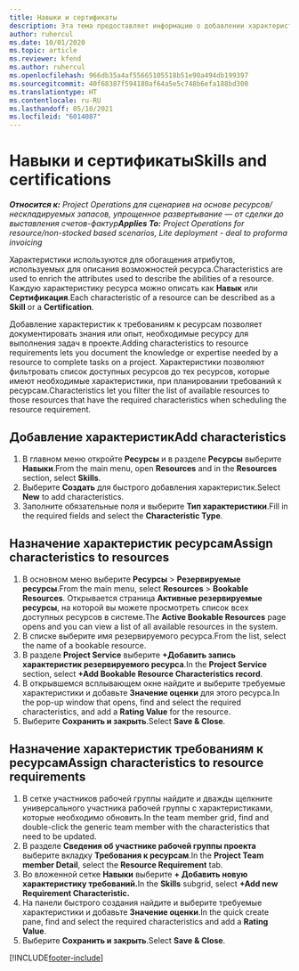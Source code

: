 ```yaml
---
title: Навыки и сертификаты
description: Эта тема предоставляет информацию о добавлении характеристик навыков и сертификации к ресурсам.
author: ruhercul
ms.date: 10/01/2020
ms.topic: article
ms.reviewer: kfend
ms.author: ruhercul
ms.openlocfilehash: 966db35a4af55665105518b51e90a494db199397
ms.sourcegitcommit: 40f68387f594180af64a5e5c748b6efa188bd300
ms.translationtype: HT
ms.contentlocale: ru-RU
ms.lasthandoff: 05/10/2021
ms.locfileid: "6014087"
---
```

# <a name="skills-and-certifications"></a><span data-ttu-id="7d489-103">Навыки и сертификаты</span><span class="sxs-lookup"><span data-stu-id="7d489-103">Skills and certifications</span></span>
<span data-ttu-id="7d489-104">_**Относится к:** Project Operations для сценариев на основе ресурсов/нескладируемых запасов, упрощенное развертывание — от сделки до выставления счетов-фактур_</span><span class="sxs-lookup"><span data-stu-id="7d489-104">_**Applies To:** Project Operations for resource/non-stocked based scenarios, Lite deployment - deal to proforma invoicing_</span></span>

<span data-ttu-id="7d489-105">Характеристики используются для обогащения атрибутов, используемых для описания возможностей ресурса.</span><span class="sxs-lookup"><span data-stu-id="7d489-105">Characteristics are used to enrich the attributes used to describe the abilities of a resource.</span></span> <span data-ttu-id="7d489-106">Каждую характеристику ресурса можно описать как **Навык** или **Сертификация**.</span><span class="sxs-lookup"><span data-stu-id="7d489-106">Each characteristic of a resource can be described as a **Skill** or a **Certification**.</span></span>

<span data-ttu-id="7d489-107">Добавление характеристик к требованиям к ресурсам позволяет документировать знания или опыт, необходимые ресурсу для выполнения задач в проекте.</span><span class="sxs-lookup"><span data-stu-id="7d489-107">Adding characteristics to resource requirements lets you document the knowledge or expertise needed by a resource to complete tasks on a project.</span></span> <span data-ttu-id="7d489-108">Характеристики позволяют фильтровать список доступных ресурсов до тех ресурсов, которые имеют необходимые характеристики, при планировании требований к ресурсам.</span><span class="sxs-lookup"><span data-stu-id="7d489-108">Characteristics let you filter the list of available resources to those resources that have the required characteristics when scheduling the resource requirement.</span></span>

## <a name="add-characteristics"></a><span data-ttu-id="7d489-109">Добавление характеристик</span><span class="sxs-lookup"><span data-stu-id="7d489-109">Add characteristics</span></span>

1. <span data-ttu-id="7d489-110">В главном меню откройте **Ресурсы** и в разделе **Ресурсы** выберите **Навыки**.</span><span class="sxs-lookup"><span data-stu-id="7d489-110">From the main menu, open **Resources** and in the **Resources** section, select **Skills**.</span></span>
2. <span data-ttu-id="7d489-111">Выберите **Создать** для быстрого добавления характеристик.</span><span class="sxs-lookup"><span data-stu-id="7d489-111">Select **New** to add characteristics.</span></span>
3. <span data-ttu-id="7d489-112">Заполните обязательные поля и выберите **Тип характеристики**.</span><span class="sxs-lookup"><span data-stu-id="7d489-112">Fill in the required fields and select the **Characteristic Type**.</span></span>

## <a name="assign-characteristics-to-resources"></a><span data-ttu-id="7d489-113">Назначение характеристик ресурсам</span><span class="sxs-lookup"><span data-stu-id="7d489-113">Assign characteristics to resources</span></span>

1. <span data-ttu-id="7d489-114">В основном меню выберите **Ресурсы** > **Резервируемые ресурсы**.</span><span class="sxs-lookup"><span data-stu-id="7d489-114">From the main menu, select **Resources** > **Bookable Resources**.</span></span> <span data-ttu-id="7d489-115">Открывается страница **Активные резервируемые ресурсы**, на которой вы можете просмотреть список всех доступных ресурсов в системе.</span><span class="sxs-lookup"><span data-stu-id="7d489-115">The **Active Bookable Resources** page opens and you can view a list of all available resources in the system.</span></span>
2. <span data-ttu-id="7d489-116">В списке выберите имя резервируемого ресурса.</span><span class="sxs-lookup"><span data-stu-id="7d489-116">From the list, select the name of a bookable resource.</span></span>
3. <span data-ttu-id="7d489-117">В разделе **Project Service** выберите **+Добавить запись характеристик резервируемого ресурса**.</span><span class="sxs-lookup"><span data-stu-id="7d489-117">In the **Project Service** section, select **+Add Bookable Resource Characteristics record**.</span></span>
4. <span data-ttu-id="7d489-118">В открывшемся всплывающем окне найдите и выберите требуемые характеристики и добавьте **Значение оценки** для этого ресурса.</span><span class="sxs-lookup"><span data-stu-id="7d489-118">In the pop-up window that opens, find and select the required characteristics, and add a **Rating Value** for the resource.</span></span>
5. <span data-ttu-id="7d489-119">Выберите **Сохранить и закрыть**.</span><span class="sxs-lookup"><span data-stu-id="7d489-119">Select **Save & Close**.</span></span>

## <a name="assign-characteristics-to-resource-requirements"></a><span data-ttu-id="7d489-120">Назначение характеристик требованиям к ресурсам</span><span class="sxs-lookup"><span data-stu-id="7d489-120">Assign characteristics to resource requirements</span></span>

1. <span data-ttu-id="7d489-121">В сетке участников рабочей группы найдите и дважды щелкните универсального участника рабочей группы с характеристиками, которые необходимо обновить.</span><span class="sxs-lookup"><span data-stu-id="7d489-121">In the team member grid, find and double-click the generic team member with the characteristics that need to be updated.</span></span>
2. <span data-ttu-id="7d489-122">В разделе **Сведения об участнике рабочей группы проекта** выберите вкладку **Требования к ресурсам**.</span><span class="sxs-lookup"><span data-stu-id="7d489-122">In the **Project Team member Detail**, select the **Resource Requirement** tab.</span></span>
3. <span data-ttu-id="7d489-123">Во вложенной сетке **Навыки** выберите **+ Добавить новую характеристику требований.**</span><span class="sxs-lookup"><span data-stu-id="7d489-123">In the **Skills** subgrid, select **+Add new Requirement Characteristic.**</span></span>
4. <span data-ttu-id="7d489-124">На панели быстрого создания найдите и выберите требуемые характеристики и добавьте **Значение оценки**.</span><span class="sxs-lookup"><span data-stu-id="7d489-124">In the quick create pane, find and select the required characteristics and add a **Rating Value**.</span></span>
5. <span data-ttu-id="7d489-125">Выберите **Сохранить и закрыть**.</span><span class="sxs-lookup"><span data-stu-id="7d489-125">Select **Save & Close**.</span></span>

[!INCLUDE[footer-include](../includes/footer-banner.md)]